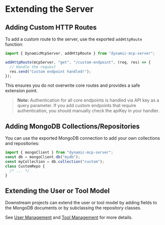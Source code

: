 # Extending the Server

## Adding Custom HTTP Routes

To add a custom route to the server, use the exported `addHttpRoute` function:

```typescript
import { DynamicMcpServer, addHttpRoute } from "dynamic-mcp-server";

addHttpRoute(mcpServer, "get", "/custom-endpoint", (req, res) => {
  // Handle the request
  res.send("Custom endpoint handled!");
});
```

This ensures you do not overwrite core routes and provides a safe extension point.

> **Note:** Authentication for all core endpoints is handled via API key as a query parameter. If you add custom endpoints that require authentication, you should manually check the apiKey in your handler.

## Adding MongoDB Collections/Repositories

You can use the exported MongoDB connection to add your own collections and repositories:

```typescript
import { mongoClient } from "dynamic-mcp-server";
const db = mongoClient.db("mydb");
const myCollection = db.collection("custom");
class CustomRepo {
  /* ... */
}
```

## Extending the User or Tool Model

Downstream projects can extend the user or tool model by adding fields to the MongoDB documents or by subclassing the repository classes.

See [User Management](./user-management.md) and [Tool Management](./tool-management.md) for more details.
